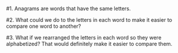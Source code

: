 #1. Anagrams are words that have the same letters.

#2. What could we do to the letters in each word to make it easier to compare one word to another?

#3. What if we rearranged the letters in each word so they were alphabetized? That would definitely make it easier to compare them.
